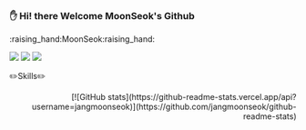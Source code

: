 
### :hand: Hi! there Welcome MoonSeok's Github

<div align=left>
:raising_hand:MoonSeok:raising_hand:


<a href="https://hits.seeyoufarm.com"><img src="https://hits.seeyoufarm.com/api/count/incr/badge.svg?url=https%3A%2F%2Fgithub.com%2Fjangmoonseok&count_bg=%23899DCD&title_bg=%23555555&icon=github.svg&icon_color=%23E7E7E7&title=Github&edge_flat=false"/></a>
<a href=""><img src="https://img.shields.io/badge/-Notion-0d1117?style=flat-square&logo=Notion&logoColor=white"/></a>
<a href=""><img src="https://img.shields.io/badge/-Gmail-f38616?style=flat-square&logo=Gmail&logoColor=white"/></a>

:pencil2:Skills:pencil2:

</div>
<div align=right>
[![GitHub stats](https://github-readme-stats.vercel.app/api?username=jangmoonseok)](https://github.com/jangmoonseok/github-readme-stats)
</div>



